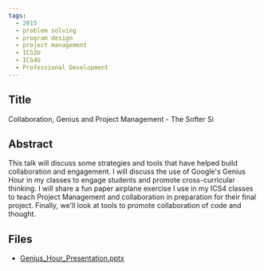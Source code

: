 ```yaml
---
tags:
  - 2015
  - problem solving
  - program design
  - project management
  - ICS3U
  - ICS4U
  - Professional Development
---
```

    
## Title

Collaboration, Genius and Project Management - The Softer Si

## Abstract

This talk will discuss some strategies and tools that have helped build collaboration and engagement. 
I will discuss the use of Google's Genius Hour in my classes to engage students and promote cross-curricular thinking. I will share a fun paper airplane exercise I use in my ICS4 classes to teach Project Management and collaboration in preparation for their final project. Finally, we'll look at tools to promote collaboration of code and thought.

## Files

- [Genius_Hour_Presentation.pptx](resources/2015/Michael_Roy-Diclemente/Genius_Hour_Presentation.pptx)
